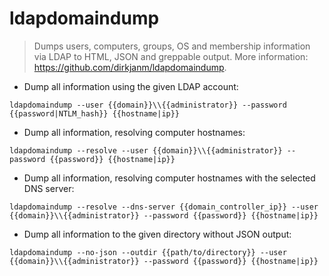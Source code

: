 # ldapdomaindump

> Dumps users, computers, groups, OS and membership information via LDAP to HTML, JSON and greppable output.
> More information: <https://github.com/dirkjanm/ldapdomaindump>.

- Dump all information using the given LDAP account:

`ldapdomaindump --user {{domain}}\\{{administrator}} --password {{password|NTLM_hash}} {{hostname|ip}}`

- Dump all information, resolving computer hostnames:

`ldapdomaindump --resolve --user {{domain}}\\{{administrator}} --password {{password}} {{hostname|ip}}`

- Dump all information, resolving computer hostnames with the selected DNS server:

`ldapdomaindump --resolve --dns-server {{domain_controller_ip}} --user {{domain}}\\{{administrator}} --password {{password}} {{hostname|ip}}`

- Dump all information to the given directory without JSON output:

`ldapdomaindump --no-json --outdir {{path/to/directory}} --user {{domain}}\\{{administrator}} --password {{password}} {{hostname|ip}}`
